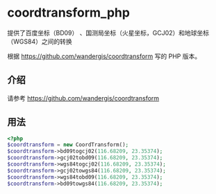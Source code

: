 # coordtransform_php

提供了百度坐标（BD09） 、国测局坐标（火星坐标，GCJ02）和地球坐标（WGS84）之间的转换

根据 https://github.com/wandergis/coordtransform 写的 PHP 版本。

## 介绍 

请参考 https://github.com/wandergis/coordtransform

## 用法

```php
<?php
$coordtransform = new CoordTransform();
$coordtransform->bd09togcj02(116.68209, 23.35374);
$coordtransform->gcj02tobd09(116.68209, 23.35374);
$coordtransform->wgs84togcj02(116.68209, 23.35374);
$coordtransform->gcj02towgs84(116.68209, 23.35374);
$coordtransform->wgs84tobd09(116.68209, 23.35374);
$coordtransform->bd09towgs84(116.68209, 23.35374);
```
